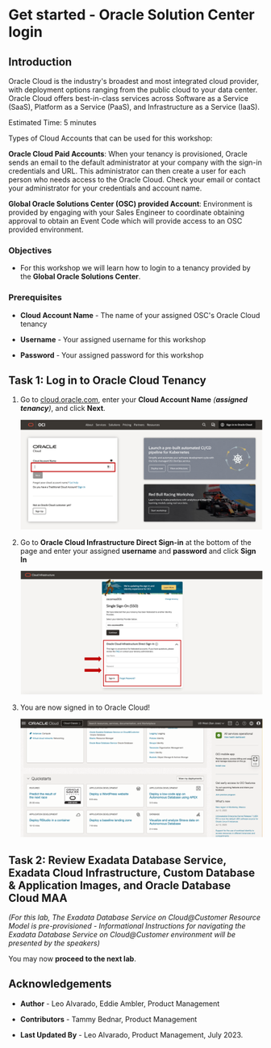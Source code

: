 # Get started - Oracle Solution Center login


## Introduction

Oracle Cloud is the industry's broadest and most integrated cloud provider, with deployment options ranging from the public cloud to your data center. Oracle Cloud offers best-in-class services across Software as a Service (SaaS), Platform as a Service (PaaS), and Infrastructure as a Service (IaaS).

Estimated Time: 5 minutes

Types of Cloud Accounts that can be used for this workshop:

**Oracle Cloud Paid Accounts**: When your tenancy is provisioned, Oracle sends an email to the default administrator at your company with the sign-in credentials and URL. This administrator can then create a user for each person who needs access to the Oracle Cloud. Check your email or contact your administrator for your credentials and account name.

**Global Oracle Solutions Center (OSC) provided Account**: Environment is provided by engaging with your Sales Engineer to coordinate obtaining approval to obtain an Event Code which will provide access to an OSC provided environment.



<!-- Watch the video below for a quick walk-through of the lab.
[Create Oracle Database](youtube:JJ4Wx0l0gkc)
-->
### Objectives

-   For this workshop we will learn how to login to a tenancy provided by the **Global Oracle Solutions Center**. 


### Prerequisites

* **Cloud Account Name** - The name of your assigned OSC's Oracle Cloud tenancy 

* **Username** - Your assigned username for this workshop

* **Password** - Your assigned password for this workshop


## Task 1: Log in to Oracle Cloud Tenancy

1. Go to [cloud.oracle.com](https://cloud.oracle.com), enter your **Cloud Account Name** *(**assigned tenancy**)*,  and click **Next**. 
   

   ![osc login](./images/osc-login.png " ")


2. Go to **Oracle Cloud Infrastructure Direct Sign-in** at the bottom of the page and enter your assigned **username** and **password** and click **Sign In** 

   ![osc oci direct sign-in](./images/osc-direct-login.png " ")

3. You are now signed in to Oracle Cloud! 
   
   ![oci login](./images/oci-login-page.png " ")

## Task 2: Review Exadata Database Service, Exadata Cloud Infrastructure, Custom Database & Application Images, and Oracle Database Cloud MAA

  *(For this lab, The Exadata Database Service on Cloud@Customer Resource Model is pre-provisioned - Informational Instructions for navigating the Exadata Database Service on Cloud@Customer environment will be presented by the speakers)*

You may now **proceed to the next lab**.


## Acknowledgements

* **Author** - Leo Alvarado, Eddie Ambler, Product Management

* **Contributors** - Tammy Bednar, Product Management

* **Last Updated By** - Leo Alvarado, Product Management, July 2023.
